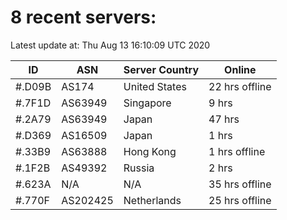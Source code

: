 # 8 recent servers:

Latest update at: Thu Aug 13 16:10:09 UTC 2020

| ID | ASN | Server Country | Online |
| -- | --- | -------------- | ------ |
| #.D09B | AS174 | United States | 22 hrs offline |
| #.7F1D | AS63949 | Singapore | 9 hrs |
| #.2A79 | AS63949 | Japan | 47 hrs |
| #.D369 | AS16509 | Japan | 1 hrs |
| #.33B9 | AS63888 | Hong Kong | 1 hrs offline |
| #.1F2B | AS49392 | Russia | 2 hrs |
| #.623A | N/A | N/A | 35 hrs offline |
| #.770F | AS202425 | Netherlands | 25 hrs offline |

